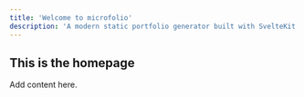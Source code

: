 ```yaml
---
title: 'Welcome to microfolio'
description: 'A modern static portfolio generator built with SvelteKit and Tailwind CSS. Showcase your creative work with elegance and simplicity.'
---
```


## This is the homepage

Add content here.
